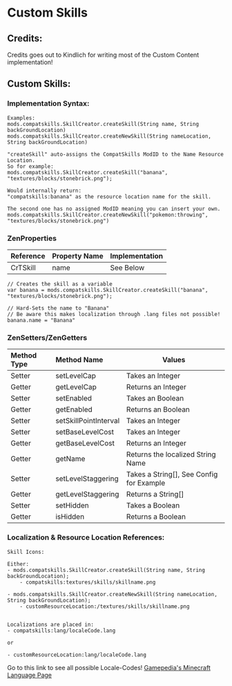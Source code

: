 # Custom Skills

## Credits:
Credits goes out to Kindlich for writing most of the Custom Content implementation!


## Custom Skills:
### Implementation Syntax:
```
Examples:
mods.compatskills.SkillCreator.createSkill(String name, String backGroundLocation)
mods.compatskills.SkillCreator.createNewSkill(String nameLocation, String backGroundLocation)

"createSkill" auto-assigns the CompatSkills ModID to the Name Resource Location.
So for example:
mods.compatskills.SkillCreator.createSkill("banana", "textures/blocks/stonebrick.png");

Would internally return:
"compatskills:banana" as the resource location name for the skill.

The second one has no assigned ModID meaning you can insert your own.
mods.compatskills.SkillCreator.createNewSkill("pokemon:throwing", "textures/blocks/stonebrick.png")
```

### ZenProperties
| Reference | Property Name | Implementation |
|:--------- |:------------- | -------------- |
| CrTSkill  | name          | See Below      |

```
// Creates the skill as a variable
var banana = mods.compatskills.SkillCreator.createSkill("banana", "textures/blocks/stonebrick.png");

// Hard-Sets the name to "Banana"
// Be aware this makes localization through .lang files not possible!
banana.name = "Banana"
```


### ZenSetters/ZenGetters
| Method Type | Method Name           | Values                                   |
|:----------- |:--------------------- | ---------------------------------------- |
| Setter      | setLevelCap           | Takes an Integer                         |
| Getter      | getLevelCap           | Returns an Integer                       |
| Setter      | setEnabled            | Takes an Boolean                         |
| Getter      | getEnabled            | Returns an Boolean                       |
| Setter      | setSkillPointInterval | Takes an Integer                         |
| Setter      | setBaseLevelCost      | Takes an Integer                         |
| Getter      | getBaseLevelCost      | Returns an Integer                       |
| Getter      | getName               | Returns the localized String Name        |
| Setter      | setLevelStaggering    | Takes a String[], See Config for Example |
| Getter      | getLevelStaggering    | Returns a String[]                       |
| Setter      | setHidden             | Takes a Boolean                          |
| Getter      | isHidden              | Returns a Boolean                        |


### Localization & Resource Location References:
```
Skill Icons:

Either:
- mods.compatskills.SkillCreator.createSkill(String name, String backGroundLocation);
    - compatskills:textures/skills/skillname.png

- mods.compatskills.SkillCreator.createNewSkill(String nameLocation, String backGroundLocation);
    - customResourceLocation:/textures/skills/skillname.png


Localizations are placed in:
- compatskills:lang/localeCode.lang

or

- customResourceLocation:lang/localeCode.lang
```

Go to this link to see all possible Locale-Codes! [Gamepedia's Minecraft Language Page](https://minecraft.gamepedia.com/Language "Gamepedia's Minecraft Language Page")